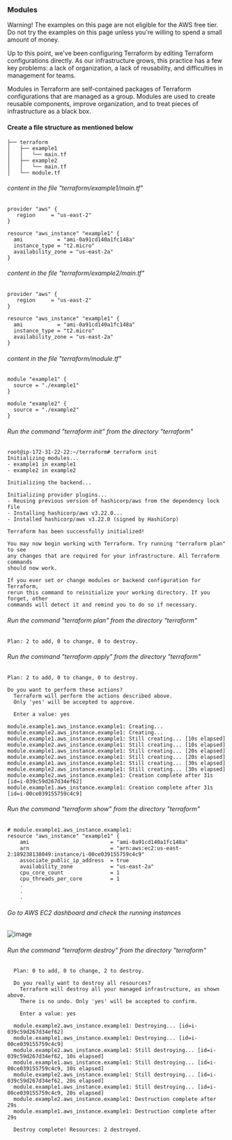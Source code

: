 ### Modules

Warning! The examples on this page are not eligible for the AWS free tier. Do not try the examples on this page unless you're willing to spend a small amount of money.

Up to this point, we've been configuring Terraform by editing Terraform configurations directly. As our infrastructure grows, this practice has a few key problems: a lack of organization, a lack of reusability, and difficulties in management for teams.

Modules in Terraform are self-contained packages of Terraform configurations that are managed as a group. Modules are used to create reusable components, improve organization, and to treat pieces of infrastructure as a black box.

#### Create a file structure as mentioned below

    ├── terraform
    │   ├── example1
    │   │   └── main.tf
    │   ├── example2
    │   │   └── main.tf
    │   └── module.tf


###### content in the file "terraform/example1/main.tf"

    provider "aws" {
       region     = "us-east-2"
    }

    resource "aws_instance" "example1" {
      ami           = "ami-0a91cd140a1fc148a"
      instance_type = "t2.micro"
      availability_zone = "us-east-2a"
    }

###### content in the file "terraform/example2/main.tf"

    provider "aws" {
       region     = "us-east-2"
    }

    resource "aws_instance" "example1" {
      ami           = "ami-0a91cd140a1fc148a"
      instance_type = "t2.micro"
      availability_zone = "us-east-2a"
    }

###### content in the file "terraform/module.tf"

    module "example1" {
      source = "./example1"
    }

    module "example2" {
      source = "./example2"
    }

###### Run the command "terraform init" from the directory "terraform"

    root@ip-172-31-22-22:~/terraform# terraform init
    Initializing modules...
    - example1 in example1
    - example2 in example2

    Initializing the backend...

    Initializing provider plugins...
    - Reusing previous version of hashicorp/aws from the dependency lock file
    - Installing hashicorp/aws v3.22.0...
    - Installed hashicorp/aws v3.22.0 (signed by HashiCorp)

    Terraform has been successfully initialized!

    You may now begin working with Terraform. Try running "terraform plan" to see
    any changes that are required for your infrastructure. All Terraform commands
    should now work.

    If you ever set or change modules or backend configuration for Terraform,
    rerun this command to reinitialize your working directory. If you forget, other
    commands will detect it and remind you to do so if necessary.

###### Run the command "terraform plan" from the directory "terraform"

    Plan: 2 to add, 0 to change, 0 to destroy.

###### Run the command "terraform apply" from the directory "terraform"


    Plan: 2 to add, 0 to change, 0 to destroy.

    Do you want to perform these actions?
      Terraform will perform the actions described above.
      Only 'yes' will be accepted to approve.

      Enter a value: yes

    module.example1.aws_instance.example1: Creating...
    module.example2.aws_instance.example1: Creating...
    module.example1.aws_instance.example1: Still creating... [10s elapsed]
    module.example2.aws_instance.example1: Still creating... [10s elapsed]
    module.example1.aws_instance.example1: Still creating... [20s elapsed]
    module.example2.aws_instance.example1: Still creating... [20s elapsed]
    module.example1.aws_instance.example1: Still creating... [30s elapsed]
    module.example2.aws_instance.example1: Still creating... [30s elapsed]
    module.example2.aws_instance.example1: Creation complete after 31s [id=i-039c59d267d34ef62]
    module.example1.aws_instance.example1: Creation complete after 31s [id=i-00ce039155759c4c9]


###### Run the command "terraform show" from the directory "terraform"
    
    # module.example1.aws_instance.example1:
    resource "aws_instance" "example1" {
        ami                          = "ami-0a91cd140a1fc148a"
        arn                          = "arn:aws:ec2:us-east-2:189238138049:instance/i-00ce039155759c4c9"
        associate_public_ip_address  = true
        availability_zone            = "us-east-2a"
        cpu_core_count               = 1
        cpu_threads_per_core         = 1
        .
        .
        .
        

###### Go to AWS EC2 dashboard and check the running instances

![image](https://user-images.githubusercontent.com/24622526/103152351-127c9180-47ad-11eb-8a36-17ad70d068ab.png)


###### Run the command "terraform destroy" from the directory "terraform"
    
      Plan: 0 to add, 0 to change, 2 to destroy.

      Do you really want to destroy all resources?
        Terraform will destroy all your managed infrastructure, as shown above.
        There is no undo. Only 'yes' will be accepted to confirm.

        Enter a value: yes

      module.example2.aws_instance.example1: Destroying... [id=i-039c59d267d34ef62]
      module.example1.aws_instance.example1: Destroying... [id=i-00ce039155759c4c9]
      module.example2.aws_instance.example1: Still destroying... [id=i-039c59d267d34ef62, 10s elapsed]
      module.example1.aws_instance.example1: Still destroying... [id=i-00ce039155759c4c9, 10s elapsed]
      module.example2.aws_instance.example1: Still destroying... [id=i-039c59d267d34ef62, 20s elapsed]
      module.example1.aws_instance.example1: Still destroying... [id=i-00ce039155759c4c9, 20s elapsed]
      module.example2.aws_instance.example1: Destruction complete after 29s
      module.example1.aws_instance.example1: Destruction complete after 29s

      Destroy complete! Resources: 2 destroyed.


   








